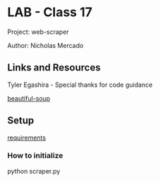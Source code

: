 # LAB - Class 17

Project: web-scraper

Author: Nicholas Mercado

## Links and Resources

Tyler Egashira - Special thanks for code guidance

[beautiful-soup](https://beautiful-soup-4.readthedocs.io/en/latest/#quick-start)

## Setup

[requirements](/home/homebase/projects/c401/labs/web-scraper/requirements.txt)

### How to initialize

python scraper.py
